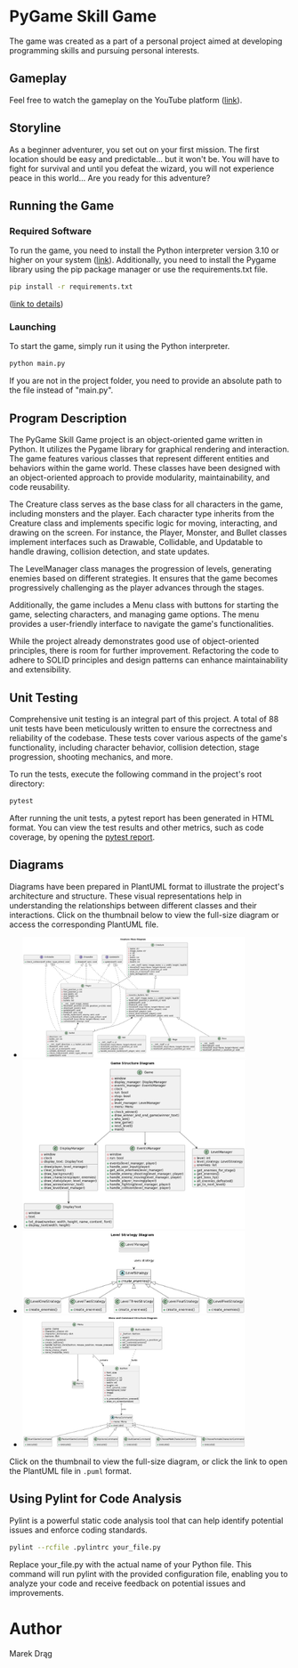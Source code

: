 # PyGame Skill Game
The game was created as a part of a personal project aimed at developing programming skills and pursuing personal interests.

## Gameplay
Feel free to watch the gameplay on the YouTube platform ([link](https://youtu.be/O5XfMjvGVHM)).

## Storyline
As a beginner adventurer, you set out on your first mission. The first location should be easy and predictable... but it won't be. You will have to fight for survival and until you defeat the wizard, you will not experience peace in this world... Are you ready for this adventure? 

## Running the Game

### Required Software
To run the game, you need to install the Python interpreter version 3.10 or higher on your system ([link](https://www.python.org/downloads/)).  Additionally, you need to install the Pygame library using the pip package manager or use the requirements.txt file.

```bash
pip install -r requirements.txt
```
([link to details](https://www.pygame.org/wiki/GettingStarted]))

### Launching
To start the game, simply run it using the Python interpreter.

```bash
python main.py
```
If you are not in the project folder, you need to provide an absolute path to the file instead of "main.py".


## Program Description
The PyGame Skill Game project is an object-oriented game written in Python. It utilizes the Pygame library for graphical rendering and interaction. The game features various classes that represent different entities and behaviors within the game world. These classes have been designed with an object-oriented approach to provide modularity, maintainability, and code reusability.

The Creature class serves as the base class for all characters in the game, including monsters and the player. Each character type inherits from the Creature class and implements specific logic for moving, interacting, and drawing on the screen. For instance, the Player, Monster, and Bullet classes implement interfaces such as Drawable, Collidable, and Updatable to handle drawing, collision detection, and state updates.

The LevelManager class manages the progression of levels, generating enemies based on different strategies. It ensures that the game becomes progressively challenging as the player advances through the stages.

Additionally, the game includes a Menu class with buttons for starting the game, selecting characters, and managing game options. The menu provides a user-friendly interface to navigate the game's functionalities.

While the project already demonstrates good use of object-oriented principles, there is room for further improvement. Refactoring the code to adhere to SOLID principles and design patterns can enhance maintainability and extensibility. 

## Unit Testing
Comprehensive unit testing is an integral part of this project. A total of 88 unit tests have been meticulously written to ensure the correctness and reliability of the codebase. These tests cover various aspects of the game's functionality, including character behavior, collision detection, stage progression, shooting mechanics, and more. 

To run the tests, execute the following command in the project's root directory:
```bash
pytest
```

After running the unit tests, a pytest report has been generated in HTML format. You can view the test results and other metrics, such as code coverage, by opening the [pytest report](./tests/report.html).

## Diagrams

Diagrams have been prepared in PlantUML format to illustrate the project's architecture and structure. These visual representations help in understanding the relationships between different classes and their interactions. Click on the thumbnail below to view the full-size diagram or access the corresponding PlantUML file.

- [<img alt="CreatureClassDiagram" src="./diagrams/CreatureClassDiagram.PNG" width="400"/>](./diagrams/CreatureClassDiagram.puml)
- [<img alt="GameStructureDiagram" src="./diagrams/GameStructureDiagram.PNG" width="400"/>](./diagrams/GameStructureDiagram.puml)
- [<img alt="LevelStrategyDiagram" src="./diagrams/LevelStrategyDiagram.PNG" width="400"/>](./diagrams/LevelStrategyDiagram.puml)
- [<img alt="MenuAndCommandStructureDiagram" src="./diagrams/MenuAndCommandStructureDiagram.PNG" width="400"/>](./diagrams/MenuAndCommandStructureDiagram.puml)


Click on the thumbnail to view the full-size diagram, or click the link to open the PlantUML file in `.puml` format.

## Using Pylint for Code Analysis
Pylint is a powerful static code analysis tool that can help identify potential issues and enforce coding standards.

```bash
pylint --rcfile .pylintrc your_file.py
```
Replace your_file.py with the actual name of your Python file. This command will run pylint with the provided configuration file, enabling you to analyze your code and receive feedback on potential issues and improvements.

# Author
Marek Drąg
